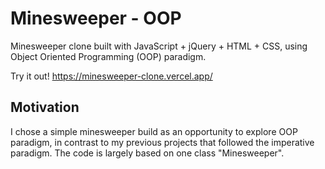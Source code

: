 # Minesweeper - OOP 
Minesweeper clone built with JavaScript + jQuery + HTML + CSS, using Object Oriented Programming (OOP) paradigm.

Try it out! https://minesweeper-clone.vercel.app/

## Motivation
I chose a simple minesweeper build as an opportunity to explore OOP paradigm, in contrast to my previous projects that followed the imperative paradigm. The code is largely based on one class "Minesweeper".
